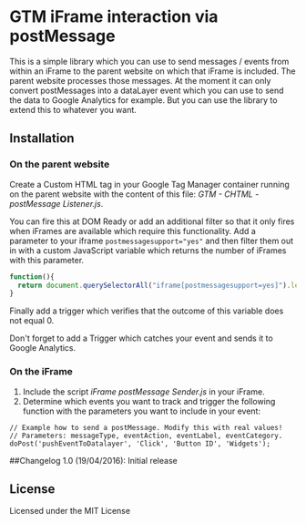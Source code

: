 # GTM iFrame interaction via postMessage
This is a simple library which you can use to send messages / events from within an iFrame to the parent website on which that iFrame is included. The parent website processes those messages. At the moment it can only convert postMessages into a dataLayer event which you can use to send the data to Google Analytics for example. But you can use the library to extend this to whatever you want.

## Installation
### On the parent website
Create a Custom HTML tag in your Google Tag Manager container running on the parent website with the content of this file: _GTM - CHTML - postMessage  Listener.js_.

You can fire this at DOM Ready or add an additional filter so that it only fires when iFrames are available which require this functionality. Add a parameter to your iframe `postmessagesupport="yes"` and then filter them out in with a custom JavaScript variable which returns the number of iFrames with this parameter.

```js
function(){
  return document.querySelectorAll("iframe[postmessagesupport=yes]").length;
}
```

Finally add a trigger which verifies that the outcome of this variable does not equal 0.

Don't forget to add a Trigger which catches your event and sends it to Google Analytics.

### On the iFrame

1. Include the script _iFrame postMessage Sender.js_  in your iFrame.
2. Determine which events you want to track and trigger the following function with the parameters you want to include in your event:

```
// Example how to send a postMessage. Modify this with real values!
// Parameters: messageType, eventAction, eventLabel, eventCategory.
doPost('pushEventToDatalayer', 'Click', 'Button ID', 'Widgets');
```
##Changelog
1.0 (19/04/2016): Initial release

## License
Licensed under the MIT License
